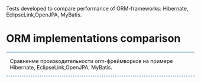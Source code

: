 Tests developed to compare performance of ORM-frameworks: Hibernate, EclipseLink,OpenJPA, MyBatis.
<h1> ORM implementations comparison</h1>
<div style="width:500px;
border-top:3px solid #9EC1D4;
border-bottom: dotted 3px #9EC1D4;
padding-left:10px">
<p>Сравненме производительности orm-фреймворков на примере Hibernate, EclipseLink,OpenJPA, MyBatis.</p>

